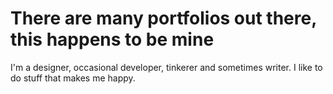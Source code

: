 <h1>There are many portfolios out there, this happens to be mine</h1>

<p>I'm a designer, occasional developer, tinkerer and sometimes writer. I like to do stuff that makes me happy.</p>
